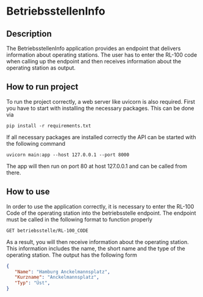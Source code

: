 # BetriebsstellenInfo
## Description
The BetriebsstellenInfo application provides an endpoint that delivers information about operating stations. The user has to enter the RL-100 code when calling up the endpoint and then receives information about the operating station as output.
## How to run project
To run the project correctly, a web server like uvicorn is also required. First you have to start with installing the necessary packages. This can be done via
```
pip install -r requirements.txt
```
If all necessary packages are installed correctly the API can be started with the following command
```
uvicorn main:app --host 127.0.0.1 --port 8000
```

The app will then run on port 80 at host 127.0.0.1 and can be called from there.
## How to use
In order to use the application correctly, it is necessary to enter the RL-100 Code of the operating station into the betriebsstelle endpoint. The endpoint must be called in the following format to function properly
```
GET betriebsstelle/RL-100_CODE
```
As a result, you will then receive information about the operating station. This information includes the name, the short name and the type of the operating station. The output has the following form
``` json
{
   "Name": "Hamburg Anckelmannsplatz",
   "Kurzname": "Anckelmannsplatz",
   "Typ": "Üst",
}

